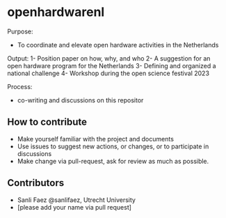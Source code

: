 # openhardwarenl

Purpose:
- To coordinate and elevate open hardware activities in the Netherlands

Output:
1- Position paper on how, why, and who
2- A suggestion for an open hardware program for the Netherlands
3- Defining and organized a national challenge
4- Workshop during the open science festival 2023

Process:
- co-writing and discussions on this repositor


## How to contribute
- Make yourself familiar with the project and documents
- Use issues to suggest new actions, or changes, or to participate in discussions
- Make change via pull-request, ask for review as much as possible.


## Contributors
- Sanli Faez @sanlifaez, Utrecht University
- [please add your name via pull request]
